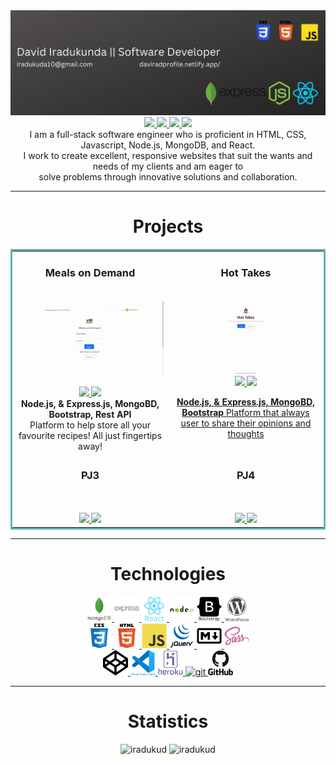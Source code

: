 <!-- profile banner -->
<img src="assests\imgs\profile_header.jpg">

<!-- socials -->
<div align="center">
  <!-- link to personal website -->
  <a href="https://daviradprofile.netlify.app" target="_blank">
    <img src="https://img.shields.io/static/v1?label=|&message=WEBSITE&color=23555f&style=plastic&logo=wordpress&logo-color=white">
  </a>
  <!-- link to linkedin profile-->
  <a href="https://www.linkedin.com/in/david-iradukunda-6b5745231" target="_blank">
    <img src="https://img.shields.io/static/v1?label=|&message=LINKED-IN&color=cdf998&style=plastic&logo=linkedin&logo-color=white">
  </a>
  <!-- link to twitter account -->
  <a href="https://twitter.com/code_iradukunda" target="_blank">
    <img src="https://img.shields.io/static/v1?label=|&message=TWITTER&color=23555f&style=plastic&logo=twitter&logo-color=white">
  </a>
  <!-- link to resume copy -->
  <a href="https://daviradprofile.netlify.app/assets/resume/DavidIradukunda-Resume.pdf" target="_blank">
      <img src="https://img.shields.io/static/v1?label=|&message=RESUME&color=cdf998&style=plastic&logo=about.me&logo-color=white">
  </a>
</div>

<!-- quick bio -->
<div align="center">
  I am a full-stack software engineer who is proficient in HTML, CSS, Javascript, Node.js, MongoDB, and React. 
  <br/> 
  I work to create excellent, responsive websites that suit the wants and needs of my clients and am eager to 
  <br/> 
  solve problems through innovative solutions and collaboration.
</div>

---
    
<!-- table heading -->
<h1 align="center">Projects</h1>
<!-- table container -->
<table bordercolor="#66b2b2">
  <tbody>
    <!-- first row -->
    <tr>
      <!-- first column -->
      <td width="50%" valign="top">
        <!-- project name -->
        <h3 align="center">Meals on Demand</h3>
        <br/>
        <!-- link to project -->
        <div target="_blank" href="https://meals-on-demand.onrender.com">
            <!-- video demo -->
            <img src="assests\imgs\mod_demo.gif" width="100%" alt="Meal on Demand website demo">
        </div>
        <br/>
        <!-- text container for link -->
        <div align="center">
          <!-- link to github repo -->
          <a href="https://github.com/iradukud/Meals-on-Demand.git" target="_blank">
            <img src="https://img.shields.io/static/v1?label=|&message=REPO&color=23555f&style=plastic&logo=github&logo-color=white">
          </a>  
          <!-- link to website -->
          <a href="https://meals-on-demand.onrender.com" target="_blank">
            <img src="https://img.shields.io/static/v1?label=|&message=WEBSITE&color=cdf998&style=plastic&logo=wordpress&logo-color=white">
          </a>
        </div>
        <!-- text container for description -->
        <div align="center">
          <strong>Node.js, & Express.js, MongoBD, Bootstrap, Rest API </strong>
          <br/>
          Platform to help store all your favourite recipes! All just fingertips away!
        </div>
      </td>
      <!-- second column -->
      <td width="50%" valign="top">
        <!-- project name -->
        <h3 align="center">Hot Takes</h3>
        <br/>
        <!-- link to project -->
        <a target="_blank" href="https://hot-takes-d3el.onrender.com">
          <!-- video demo -->
          <img src="assests\imgs\ht_demo.gif" width="100%"  alt="Hot Takes website demo">
        </a>
        <br/>
        <!-- link to website -->
        <div align="center">
          <!-- link to github repo -->
          <a href="https://github.com/iradukud/Hot-Takes" target="_blank">
            <img src="https://img.shields.io/static/v1?label=|&message=REPO&color=23555f&style=plastic&logo=github&logo-color=white">
          </a>
          <!-- link to website -->
          <a href="https://hot-takes-d3el.onrender.com" target="_blank">
            <img src="https://img.shields.io/static/v1?label=|&message=WEBSITE&color=cdf998&style=plastic&logo=wordpress&logo-color=white">
          </div>
        </p>
        <!-- text container for description -->
        <div align="center">
          <strong>Node.js, & Express.js, MongoBD, Bootstrap</strong>
          Platform that always user to share their opinions and thoughts
        </div>
    </td>
  </tr>
  <!-- second row -->
  <tr>
    <!-- first column -->
    <td width="50%" valign="top">
      <!-- project name -->
      <h3 align="center">PJ3</h3>
      <br/>
      <!-- link to project -->
      <a target="_blank" href="">
        <!-- video demo -->
        <img src="" width="100%"  alt="">
      </a>
      <br/>
      <!-- link to website -->
      <div align="center">
        <!-- link to github repo -->
        <a href="" target="_blank">
            <img src="https://img.shields.io/static/v1?label=|&message=REPO&color=23555f&style=plastic&logo=github&logo-color=white">
        </a>
        <!-- link to website -->
        <a href="" target="_blank">
          <img src="https://img.shields.io/static/v1?label=|&message=WEBSITE&color=cdf998&style=plastic&logo=wordpress&logo-color=white">
        </a>
      </div>
      <!-- text container for description -->
      <div align="center">
        <strong></strong>
      </div>
    </td>
    <!-- second column -->
    <td width="50%" valign="top">
      <!-- project name -->
      <h3 align="center">PJ4</h3>
      <br/>
      <!-- link to project -->
      <a target="_blank" href="">
        <!-- video demo -->
        <img src="" width="100%"  alt=""/>
      </a>
      <br/>
      <!-- link to website -->
      <div align="center">
        <!-- link to github repo -->
        <a href="" target="_blank">
            <img src="https://img.shields.io/static/v1?label=|&message=REPO&color=23555f&style=plastic&logo=github&logo-color=white">
        </a>
        <!-- link to website -->
        <a href="" target="_blank">
          <img src="https://img.shields.io/static/v1?label=|&message=WEBSITE&color=cdf998&style=plastic&logo=wordpress&logo-color=white">
        </a>
      </div>
      <!-- text container for description -->
      <div align="center">
        <strong></strong>
      </div>
    </td>
  </tbody>
</table>

---

<h1 align="center">Technologies</h1>
<div align="center"> 
  <!-- mongodb icon -->
  <a href="https://www.mongodb.com/" target="_blank" rel="noreferrer"> 
    <img src="https://raw.githubusercontent.com/devicons/devicon/master/icons/mongodb/mongodb-original-wordmark.svg" alt="mongodb" width="40" height="40"/>
  </a> 
  <!-- express icon -->
  <a href="https://expressjs.com" target="_blank" rel="noreferrer"> 
    <img src="https://raw.githubusercontent.com/devicons/devicon/master/icons/express/express-original-wordmark.svg" alt="express" width="40" height="40"/> 
  </a> 
  <!-- react icon -->
  <a href="https://reactjs.org/" target="_blank" rel="noreferrer"> 
    <img src="https://raw.githubusercontent.com/devicons/devicon/master/icons/react/react-original-wordmark.svg" alt="react" width="40" height="40"/> 
  </a> 
  <!-- nodejs icon -->
  <a href="https://nodejs.org" target="_blank" rel="noreferrer"> 
    <img src="https://raw.githubusercontent.com/devicons/devicon/master/icons/nodejs/nodejs-original-wordmark.svg" alt="nodejs" width="40" height="40"/> 
  </a> 
  <!-- bootstrap icon -->
  <a href="https://getbootstrap.com" target="_blank" rel="noreferrer"> 
    <img src="https://raw.githubusercontent.com/devicons/devicon/master/icons/bootstrap/bootstrap-plain-wordmark.svg" alt="bootstrap" width="40" height="40"/> 
  </a>
    <!-- wordpress icon -->
  <a href="https://wordpress.com/" target="_blank" rel="noreferrer">
    <img src="https://raw.githubusercontent.com/devicons/devicon/master/icons/wordpress/wordpress-plain-wordmark.svg" alt="wordpress" width="40" height="40">
  </a> 
  <br/>
  <!-- css icon -->
  <a href="https://www.w3schools.com/css/" target="_blank" rel="noreferrer"> 
    <img src="https://raw.githubusercontent.com/devicons/devicon/master/icons/css3/css3-original-wordmark.svg" alt="css3" width="40" height="40"/> 
  </a> 
  <!-- html icon -->
  <a href="https://www.w3.org/html/" target="_blank" rel="noreferrer"> 
    <img src="https://raw.githubusercontent.com/devicons/devicon/master/icons/html5/html5-original-wordmark.svg" alt="html5" width="40" height="40"/> 
  </a> 
  <!-- javascript icon -->
  <a href="https://developer.mozilla.org/en-US/docs/Web/JavaScript" target="_blank" rel="noreferrer"> 
    <img src="https://raw.githubusercontent.com/devicons/devicon/master/icons/javascript/javascript-original.svg" alt="javascript" width="40" height="40"/>
  </a>  
  <!-- jquery icon -->
  <a href="https://jquery.com/" target="_blank" rel="noreferrer">
    <img src="https://raw.githubusercontent.com/devicons/devicon/master/icons/jquery/jquery-original-wordmark.svg" alt="jQuery" width="40" height="40">
  </a>
  <!-- markdown icon -->
  <a href="https://daringfireball.net/projects/markdown/syntax" target="_blank" rel="noreferrer">
    <img src="https://raw.githubusercontent.com/devicons/devicon/master/icons/markdown/markdown-original.svg" alt="markdown" width="40" height="40">
  </a>
   <!-- sass icon -->
  <a href="https://code.visualstudio.com/" target="_blank" rel="noreferrer">
    <img src="https://raw.githubusercontent.com/devicons/devicon/master/icons/sass/sass-original.svg" alt="sass" width="40" height="40">
  </a>
  <br/>
  <!-- codepen icon -->
  <a href="https://codepen.io/" target="_blank" rel="noreferrer">
    <img src="https://raw.githubusercontent.com/devicons/devicon/master/icons/codepen/codepen-plain.svg" alt="codepen" width="40" height="40">
  </a>
  <!-- vscode icon -->
  <a href="https://code.visualstudio.com/" target="_blank" rel="noreferrer">
    <img src="https://raw.githubusercontent.com/devicons/devicon/master/icons/vscode/vscode-original-wordmark.svg" alt="vscode" width="40" height="40">
  </a>
  <!-- heroku icon -->
  <a href="https://id.heroku.com/" target="_blank" rel="noreferrer">
    <img src="https://raw.githubusercontent.com/devicons/devicon/master/icons/heroku/heroku-original-wordmark.svg" alt="heroku" width="40" height="40">
  </a>
  <!-- git icon -->
  <a href="https://git-scm.com/" target="_blank" rel="noreferrer"> 
    <img src="https://www.vectorlogo.zone/logos/git-scm/git-scm-icon.svg" alt="git" width="40" height="40"/> 
  </a> 
  <!-- github icon -->
  <a href="https://github.com/" target="_blank" rel="noreferrer">
    <img src="https://raw.githubusercontent.com/devicons/devicon/master/icons/github/github-original-wordmark.svg" alt="github" width="40" height="40">
  </a>  
</div>

---

<h1 align="center">Statistics</h1>
<div align="center">
  <!-- streak stats -->
  <img src="https://github-readme-streak-stats.herokuapp.com/?user=iradukud&" alt="iradukud">
  <!-- top skills -->
  <img src="https://github-readme-stats.vercel.app/api/top-langs?username=iradukud&show_icons=true&locale=en&layout=compact" alt="iradukud">
</div>
